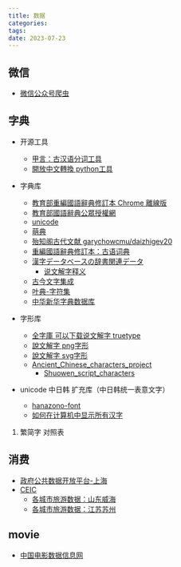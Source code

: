 ```yaml
---
title: 数据
categories: 
tags: 
date: 2023-07-23
---
```



## 微信

- [微信公众号爬虫](https://github.com/Zzzz0zzzZ/py-spider-for-wechat)


## 字典

- 开源工具
    - [甲言：古汉语分词工具](https://github.com/jiaeyan/Jiayan/issues/5)
    - [開放中文轉換 python工具](https://github.com/yichen0831/opencc-python)

- 字典库
    - [教育部重編國語辭典修訂本 Chrome 離線版](https://github.com/tonytonyjan/hahadict)
    - [教育部國語辭典公眾授權網](https://language.moe.gov.tw/001/Upload/Files/site_content/M0001/respub/dict_reviseddict_download.html)
    - [unicode](https://home.unicode.org/)
    - [萌典](https://github.com/g0v/moedict-webkit)
    - [殆知阁古代文献 garychowcmu/daizhigev20](https://github.com/garychowcmu/daizhigev20)
    - [重編國語辭典修訂本：古语词典](https://dict.revised.moe.edu.tw/index.jsp)
    - [漢字データベースの辞書関連データ](https://github.com/cjkvi/cjkvi-dict)
        - [说文解字释义](https://github.com/cjkvi/cjkvi-dict/blob/master/swjz.xml)
    - [古今文字集成](http://www.ccamc.co/introduction.php)
    - [叶典-字符集](http://www.yedict.com/zsts.htm)
    - [中华新华字典数据库](https://github.com/pwxcoo/chinese-xinhua/tree/master)

- 字形库
    - [全字庫 可以下载说文解字 truetype](https://www.cns11643.gov.tw/downloadList.jsp?ID=2&ID2=20)
    - [說文解字 png字形](https://zh.wikisource.org/wiki/%E8%AA%AA%E6%96%87%E8%A7%A3%E5%AD%97)
    - [說文解字 svg字形](https://zh.wikisource.org/wiki/%E8%AA%AC%E6%96%87%E8%A7%A3%E5%AD%97_(%E5%9B%9B%E9%83%A8%E5%8F%A2%E5%88%8A%E6%9C%AC)/%E5%8D%B7%E7%AC%AC%E4%B8%80%E4%B8%8A)
    - [Ancient_Chinese_characters_project](https://commons.wikimedia.org/wiki/Commons:Ancient_Chinese_characters_project)
        - [Shuowen_script_characters](https://commons.wikimedia.org/wiki/Category:Shuowen_script_characters)
- unicode 中日韩 扩充库（中日韩统一表意文字）
    - [hanazono-font](https://osdn.dl.osdn.net/hanazono-font/68254/diff.pdf)
    - [如何在计算机中显示所有汉字](https://keqingrong.cn/blog/2019-10-01-how-to-display-all-chinese-characters-on-the-computer/)


1. 繁简字  对照表




## 消费

- [政府公共数据开放平台-上海](https://data.sh.gov.cn/view/detail/index.html?type=jk&&id=2c90e4f45f0a33c1015f22f9b57e0ffc)
- [CEIC](https://www.ceicdata.com.cn/zh-hans)
    - [各城市旅游数据：山东威海](https://www.ceicdata.com.cn/datapage/charts/o_china_cn-visitor-arrival-shandong-weihai/?type=area&period=10y&lang=zh-hans)
    - [各城市旅游数据：江苏苏州](https://www.ceicdata.com.cn/datapage/charts/o_china_cn-visitor-arrival-jiangsu-suzhou/?type=area&period=10y&lang=zh-hans)

## movie

- [中国电影数据信息网](https://www.zgdypw.cn/)

    
